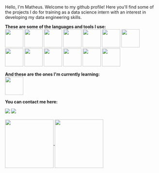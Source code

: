 Hello, I'm Matheus. Welcome to my github profile! Here you'll find some of the projects I do for training as a data science intern with an interest in developing my data engineering skills.

**These are some of the languages and tools I use:**  
<img src="https://cdn.jsdelivr.net/gh/devicons/devicon/icons/python/python-original.svg" width="60" height="60"/>
<img src="https://cdn.jsdelivr.net/gh/devicons/devicon/icons/pandas/pandas-original-wordmark.svg" width="60" height="60"/>
<img src="https://cdn.jsdelivr.net/gh/devicons/devicon/icons/pytest/pytest-original-wordmark.svg" width="60" height="60"/>
<img src="https://cdn.jsdelivr.net/gh/devicons/devicon/icons/jupyter/jupyter-original.svg" width="60" height="60"/>
<img src="https://cdn.jsdelivr.net/gh/devicons/devicon/icons/linux/linux-original.svg" width="60" height="60"/> 
<img src="https://cdn.jsdelivr.net/gh/devicons/devicon/icons/ubuntu/ubuntu-plain.svg" width="60" height="60"/>
<img src="https://cdn.jsdelivr.net/gh/devicons/devicon/icons/mysql/mysql-original-wordmark.svg" width="60" height="60"/>
<img src="https://cdn.jsdelivr.net/gh/devicons/devicon/icons/sqlalchemy/sqlalchemy-original.svg" width="60" height="60"/>
<img src="https://cdn.jsdelivr.net/gh/devicons/devicon/icons/sqlite/sqlite-original.svg" width="60" height="60"/>
<img src="https://cdn.jsdelivr.net/gh/devicons/devicon/icons/codecov/codecov-plain.svg" width="60" height="60"/>
<img src="https://cdn.jsdelivr.net/gh/devicons/devicon/icons/git/git-original.svg" width="60" height="60"/>
<img src="https://cdn.jsdelivr.net/gh/devicons/devicon/icons/docker/docker-original.svg" width="60" height="60"/>
<img src="https://cdn.jsdelivr.net/gh/devicons/devicon/icons/amazonwebservices/amazonwebservices-original-wordmark.svg" width="60" height="60"/>
          
**And these are the ones I'm currently learning:**  
<img src="https://cdn.jsdelivr.net/gh/devicons/devicon/icons/kotlin/kotlin-original.svg" width="60" height="60"/>
          
**You can contact me here:**
<div>
<a href = "mailto:math.across@gmail.com"><img src="https://img.shields.io/badge/Gmail-D14836?style=for-the-badge&logo=gmail&logoColor=white" target="_blank"></a>
<a href="https://www.linkedin.com/in/matheus-andrucioli-de-carvalho-cruz-a804aa143" target="_blank"><img src="https://img.shields.io/badge/-LinkedIn-%230077B5?style=for-the-badge&logo=linkedin&logoColor=white" target="_blank"></a>  
</div>

<br />

<div>
<a href="https://github.com/MathXCruz">
<img align="center" height="160em" src="https://github-readme-stats.vercel.app/api/top-langs/?username=MathXCruz&exclude_repo=Case_Estagio_Data_Science&layout=compact&langs_count=7&theme=dracula"/>
</a>
<img align="center" height="160em" src="https://github-readme-stats.vercel.app/api?username=MathXCruz&show_icons=true&theme=dracula&include_all_commits=true&count_private=true"/>
</a>
</div>
